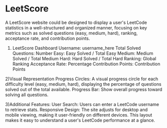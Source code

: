 # LeetScore
A LeetScore website could be designed to display a user's LeetCode statistics in a well-structured and organized manner, focusing on key metrics such as solved questions (easy, medium, hard), ranking, acceptance rate, and contribution points.

1) LeetScore Dashboard
Username: username_here
Total Solved Questions: Number
Easy: Easy Solved / Total Easy
Medium: Medium Solved / Total Medium
Hard: Hard Solved / Total Hard
Ranking: Global Ranking
Acceptance Rate: Percentage
Contribution Points: Contribution Points

2)Visual Representation
Progress Circles:
A visual progress circle for each difficulty level (easy, medium, hard), displaying the percentage of questions solved out of the total available.
Progress Bar:
Show overall progress toward solving all questions.

3)Additional Features:
User Search: Users can enter a LeetCode username to retrieve stats.
Responsive Design: The site adjusts for desktop and mobile viewing, making it user-friendly on different devices.
This layout makes it easy to understand a user's LeetCode performance at a glance.
